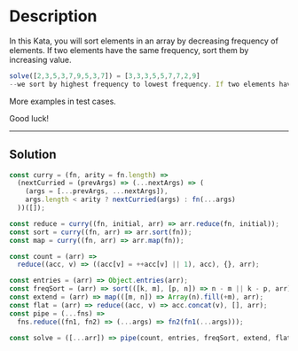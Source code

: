 # Description

In this Kata, you will sort elements in an array by decreasing frequency of elements. If two elements have the same frequency, sort them by increasing value.

```js
solve([2,3,5,3,7,9,5,3,7]) = [3,3,3,5,5,7,7,2,9]
--we sort by highest frequency to lowest frequency. If two elements have same frequency, we sort by increasing value
```

More examples in test cases.

Good luck!

---

## Solution

```js
const curry = (fn, arity = fn.length) =>
  (nextCurried = (prevArgs) => (...nextArgs) => (
    (args = [...prevArgs, ...nextArgs]),
    args.length < arity ? nextCurried(args) : fn(...args)
  ))([]);

const reduce = curry((fn, initial, arr) => arr.reduce(fn, initial));
const sort = curry((fn, arr) => arr.sort(fn));
const map = curry((fn, arr) => arr.map(fn));

const count = (arr) =>
  reduce((acc, v) => ((acc[v] = ++acc[v] || 1), acc), {}, arr);

const entries = (arr) => Object.entries(arr);
const freqSort = (arr) => sort(([k, m], [p, n]) => n - m || k - p, arr);
const extend = (arr) => map(([m, n]) => Array(n).fill(+m), arr);
const flat = (arr) => reduce((acc, v) => acc.concat(v), [], arr);
const pipe = (...fns) =>
  fns.reduce((fn1, fn2) => (...args) => fn2(fn1(...args)));

const solve = ([...arr]) => pipe(count, entries, freqSort, extend, flat)(arr);
```

